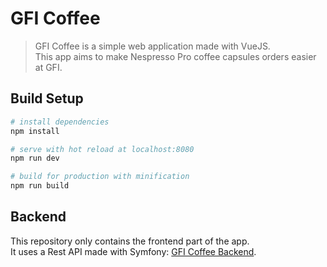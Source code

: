 # GFI Coffee

> GFI Coffee is a simple web application made with VueJS.  
> This app aims to make Nespresso Pro coffee capsules orders easier at GFI.

## Build Setup

``` bash
# install dependencies
npm install

# serve with hot reload at localhost:8080
npm run dev

# build for production with minification
npm run build
```

## Backend

This repository only contains the frontend part of the app.  
It uses a Rest API made with Symfony: [GFI Coffee Backend](https://github.com/GFICoffee/GFICoffee-Backend).